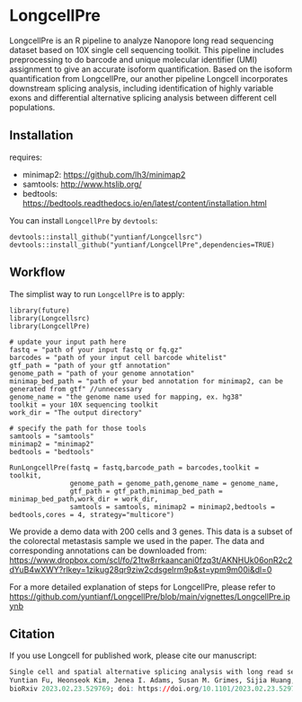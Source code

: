 # LongcellPre
LongcellPre is an R pipeline to analyze Nanopore long read sequencing dataset based on 10X single cell sequencing toolkit. This pipeline includes preprocessing to do barcode and unique molecular identifier (UMI) assignment to give an accurate isoform quantification. Based on the isoform quantification from LongcellPre, our another  pipeline Longcell incorporates downstream splicing analysis, including identification of highly variable exons and differential alternative splicing analysis between different cell populations.

## Installation
requires:  
- minimap2: https://github.com/lh3/minimap2
- samtools: http://www.htslib.org/
- bedtools: https://bedtools.readthedocs.io/en/latest/content/installation.html

You can install `LongcellPre` by `devtools`:
```
devtools::install_github("yuntianf/Longcellsrc")
devtools::install_github("yuntianf/LongcellPre",dependencies=TRUE)
```

## Workflow
The simplist way to run `LongcellPre` is to apply:
```
library(future)
library(Longcellsrc)
library(LongcellPre)

# update your input path here
fastq = "path of your input fastq or fq.gz"
barcodes = "path of your input cell barcode whitelist"
gtf_path = "path of your gtf annotation"
genome_path = "path of your genome annotation"
minimap_bed_path = "path of your bed annotation for minimap2, can be generated from gtf" //unnecessary
genome_name = "the genome name used for mapping, ex. hg38"
toolkit = your 10X sequencing toolkit
work_dir = "The output directory"

# specify the path for those tools
samtools = "samtools"
minimap2 = "minimap2"
bedtools = "bedtools"

RunLongcellPre(fastq = fastq,barcode_path = barcodes,toolkit = toolkit,
               genome_path = genome_path,genome_name = genome_name,
               gtf_path = gtf_path,minimap_bed_path = minimap_bed_path,work_dir = work_dir,
               samtools = samtools, minimap2 = minimap2,bedtools = bedtools,cores = 4, strategy="multicore")
```

We provide a demo data with 200 cells and 3 genes. This data is a subset of the colorectal metastasis sample we used in the paper. The data and corresponding annotations can be downloaded from: 
https://www.dropbox.com/scl/fo/21tw8rrkaancani0fzq3t/AKNHUk06onR2c2dYuB4wXWY?rlkey=1zikug28qr9ziw2cdsgelrm9p&st=ypm9m00i&dl=0

For a more detailed explanation of steps for LongcellPre, please refer to https://github.com/yuntianf/LongcellPre/blob/main/vignettes/LongcellPre.ipynb

## Citation

If you use Longcell for published work, please cite our manuscript:

``` r
Single cell and spatial alternative splicing analysis with long read sequencing
Yuntian Fu, Heonseok Kim, Jenea I. Adams, Susan M. Grimes, Sijia Huang, Billy T. Lau, Anuja Sathe, Paul Hess, Hanlee P. Ji, Nancy R. Zhang
bioRxiv 2023.02.23.529769; doi: https://doi.org/10.1101/2023.02.23.529769
```
